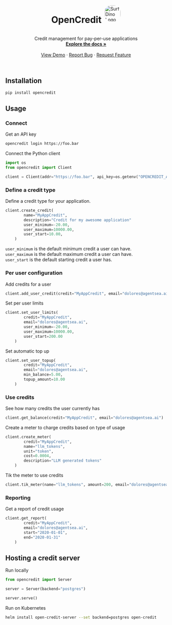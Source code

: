 <!-- PROJECT LOGO -->
<br />
<p align="center">
  <!-- <a href="https://github.com/agentsea/skillpacks">
    <img src="https://project-logo.png" alt="Logo" width="80">
  </a> -->

  <div style="display: flex; align-items: center; justify-content: center;">
    <h1>OpenCredit</h1>
      <img src="https://icons.iconarchive.com/icons/ph03nyx/super-mario/256/Retro-Coin-icon.png" alt="SurfDino Logo" width="50" height="50" style="border-radius: 20px; margin-left: 10px; margin-bottom: 20px;">
  </div>
  <p align="center">
    Credit management for pay-per-use applications
    <br />
    <a href="https://github.com/agentsea/opencredit"><strong>Explore the docs »</strong></a>
    <br />
    <br />
    <a href="https://github.com/agentsea/opencredit">View Demo</a>
    ·
    <a href="https://github.com/agentsea/opencredit/issues">Report Bug</a>
    ·
    <a href="https://github.com/agentsea/opencredit/issues">Request Feature</a>
  </p>
  <br>
</p>

## Installation

```python
pip install opencredit
```

## Usage

### Connect

Get an API key

```sh
opencredit login https://foo.bar
```

Connect the Python client

```python
import os
from opencredit import Client

client = Client(addr="https://foo.bar", api_key=os.getenv("OPENCREDIT_API_KEY"))
```

### Define a credit type

Define a credit type for your application.

```python
client.create_credit(
        name="MyAppCredit",
        description="Credit for my awesome application"
        user_minimum=-20.00,
        user_maximum=10000.00,
        user_start=10.00,
    )
```

`user_minimum` is the default minimum credit a user can have.  
`user_maximum` is the default maximum credit a user can have.  
`user_start` is the default starting credit a user has.

### Per user configuration

Add credits for a user

```python
client.add_user_credit(credit="MyAppCredit", email="dolores@agentsea.ai", amount=100.00)
```

Set per user limits

```python
client.set_user_limits(
        credit="MyAppCredit",
        email="dolores@agentsea.ai",
        user_minimum=-20.00,
        user_maximum=10000.00,
        user_start=200.00
    )
```

Set automatic top up

```python
client.set_user_topup(
        credit="MyAppCredit",
        email="dolores@agentsea.ai",
        min_balance=5.00,
        topup_amount=10.00
    )
```

### Use credits

See how many credits the user currently has

```python
client.get_balance(credit="MyAppCredit", email="dolores@agentsea.ai")
```

Create a meter to charge credits based on type of usage

```python
client.create_meter(
        credit="MyAppCredit",
        name="llm_tokens",
        unit="token",
        cost=0.0004,
        description="LLM generated tokens"
    )
```

Tik the meter to use credits

```python
client.tik_meter(name="llm_tokens", amount=200, email="dolores@agentsea.ai")
```

### Reporting

Get a report of credit usage

```python
client.get_report(
        credit="MyAppCredit",
        email="dolores@agentsea.ai",
        start="2020-01-01",
        end="2020-01-31"
    )
```

## Hosting a credit server

Run locally

```python
from opencredit import Server

server = Server(backend="postgres")

server.serve()
```

Run on Kubernetes

```sh
helm install open-credit-server --set backend=postgres open-credit
```
